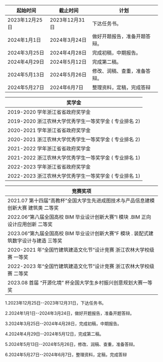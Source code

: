 


| 起始时间        | 截止时间        | 计划             |
| ----------- | ----------- | -------------- |
| 2023年12月25日 | 2023年12月31日 | 下达任务书。         |
| 2024年1月1日   | 2024年3月24日  | 做好开题报告，准备开题答辩。 |
| 2024年3月25日  | 2024年4月28日  | 完成初稿，中期报告。     |
| 2024年4月29日  | 2024年5月12日  | 完成第二稿。         |
| 2024年5月13日  | 2024年5月26日  | 修改、润稿、查重，准备答辩。 |
| 2024年5月27日  | 2024年6月7日   | 整理资料，定稿，完成答辩   |


| 奖学金                                 |
| ----------------------------------- |
| 2019-2020 学年浙江省省政府奖学金               |
| 2019-2020 浙江农林大学优秀学生一等奖学金 ( 专业排名 2) |
| 2020-2021 学年浙江省省政府奖学金               |
| 2020-2021 浙江农林大学优秀学生一等奖学金 ( 专业排名 2) |
| 2021-2022 学年浙江省省政府奖学金               |
| 2021-2022 浙江农林大学优秀学生一等奖学金 ( 专业排名 1) |
| 2022-2023 学年浙江省省政府奖学金               |
| 2022-2023 浙江农林大学优秀学生一等奖学金 ( 专业排名 1) |


| 竞赛奖项                                                 |
| ---------------------------------------------------- |
| 2021.07 第十四届“高教杯”全国大学生先进成图技术与产品信息建模创新大赛 建筑类 二等奖      |
| 2022.06“第八届全国高校 BIM 毕业设计创新大赛”I 模块 .BIM 正向设计应用创新 二等奖  |
| 2023.06“第九届全国高校 BIM 毕业设计创新大赛”F 模块 . 装配式建筑数字设计与建造 三等奖 |
| 2020-2021 年“全国竹建筑建造文化节”设计竞赛 浙江农林大学校级赛 一等奖            |
| 2022-2023 年“全国竹建筑建造文化节”设计竞赛 浙江农林大学校级赛 二等奖            |
| 2023.08 首届 “开源化境” 杯全国大学生乡村振兴创意规划大赛一等奖                |




1.2023年12月25日--2023年12月31日，下达任务书。

2.2024年1月1日--2024年3月24日，做好开题报告，准备开题答辩。

3.2024年3月25日--2024年4月28日，完成初稿，中期报告。

4.2024年4月29日--2024年5月12日，完成第二稿。

5.2024年5月13日--2024年5月26日，修改、润稿、查重，准备答辩。

6.2024年5月27日--2024年6月7日，整理资料，定稿，完成答辩